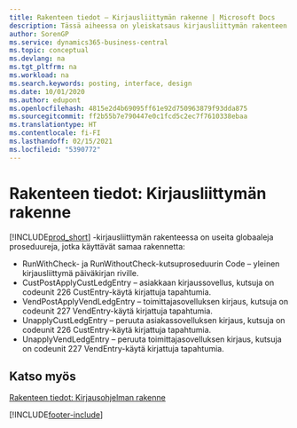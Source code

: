 ```yaml
---
title: Rakenteen tiedot – Kirjausliittymän rakenne | Microsoft Docs
description: Tässä aiheessa on yleiskatsaus kirjausliittymän rakenteen yleisistä toimintaohjeista.
author: SorenGP
ms.service: dynamics365-business-central
ms.topic: conceptual
ms.devlang: na
ms.tgt_pltfrm: na
ms.workload: na
ms.search.keywords: posting, interface, design
ms.date: 10/01/2020
ms.author: edupont
ms.openlocfilehash: 4815e2d4b69095ff61e92d750963879f93dda875
ms.sourcegitcommit: ff2b55b7e790447e0c1fcd5c2ec7f7610338ebaa
ms.translationtype: HT
ms.contentlocale: fi-FI
ms.lasthandoff: 02/15/2021
ms.locfileid: "5390772"
---
```

# <a name="design-details-posting-interface-structure"></a>Rakenteen tiedot: Kirjausliittymän rakenne
[!INCLUDE[prod_short](includes/prod_short.md)] -kirjausliittymän rakenteessa on useita globaaleja proseduureja, jotka käyttävät samaa rakennetta:  
  
* RunWithCheck- ja RunWithoutCheck-kutsuproseduurin Code – yleinen kirjausliittymä päiväkirjan riville.  
* CustPostApplyCustLedgEntry – asiakkaan kirjaussovellus, kutsuja on codeunit 226 CustEntry-käytä kirjattuja tapahtumia.  
* VendPostApplyVendLedgEntry – toimittajasovelluksen kirjaus, kutsuja on codeunit 227 VendEntry-käytä kirjattuja tapahtumia.  
* UnapplyCustLedgEntry – peruuta asiakassovelluksen kirjaus, kutsuja on codeunit 226 CustEntry-käytä kirjattuja tapahtumia.  
* UnapplyVendLedgEntry – peruuta toimittajasovelluksen kirjaus, kutsuja on codeunit 227 VendEntry-käytä kirjattuja tapahtumia.  
  
## <a name="see-also"></a>Katso myös  
[Rakenteen tiedot: Kirjausohjelman rakenne](design-details-posting-engine-structure.md)

[!INCLUDE[footer-include](includes/footer-banner.md)]